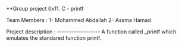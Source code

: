 **Group project 0x11. C - printf

Team Members :
1- Mohammed Abdallah
2- Assma Hamad

Project description : ------------------
A function called _printf which emulates the standared function printf.


